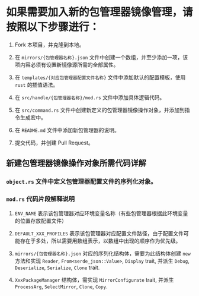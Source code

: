 # 如果需要加入新的包管理器镜像管理，请按照以下步骤进行：

1. Fork 本项目，并克隆到本地。

2. 在 `mirrors/{包管理器名称}.json` 文件中创建一个数组，并至少添加一项，该项内容必须有设置新镜像源所需的全部属性。

3. 在 `templates/{对应包管理器配置文件名称}` 文件中添加默认的配置模板，使用 `rust` 的插值语法。

4. 在 `src/handle/{包管理器名称}/mod.rs` 文件中添加具体逻辑代码。

5. 在 `src/command.rs` 文件中创建新定义的包管理器镜像操作对象，并添加到指令生成宏中。

6. 在 `README.md` 文件中添加新包管理器的说明。

7. 提交代码，并创建 Pull Request。

## 新建包管理器镜像操作对象所需代码详解

### `object.rs` 文件中定义包管理器配置文件的序列化对象。

### `mod.rs` 代码片段解释说明

1. `ENV_NAME` 表示该包管理器对应环境变量名称（有些包管理器根据此环境变量的位置存放配置文件）

2. `DEFAULT_XXX_PROFILES` 表示该包管理器对应配置文件路径，由于配置文件可能存在于多处，所以需要用数组表示，以数组中出现的顺序作为优先级。

3. `mirrors/{包管理器名称}.json` 对应的序列化结构体，需要为此结构体创建 `new` 方法和实现 `Reader`, `From<serde_json::Value>`, `Display` trait, 并派生 `Debug`, `Deserialize`, `Serialize`, `Clone` trait.

5. `XxxPackageManager` 结构体，需实现 `MirrorConfigurate` trait, 并派生 `ProcessArg`, `SelectMirror`, `Clone`, `Copy`.

